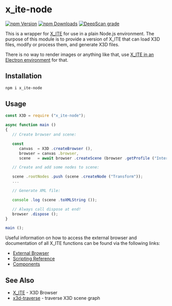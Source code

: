 # x_ite-node

[![npm Version](https://badgen.net/npm/v/x_ite-node)](https://www.npmjs.com/package/x_ite-node)
[![npm Downloads](https://badgen.net/npm/dm/x_ite-node)](https://npmtrends.com/x_ite-node)
[![DeepScan grade](https://deepscan.io/api/teams/23540/projects/28573/branches/920516/badge/grade.svg)](https://deepscan.io/dashboard#view=project&tid=23540&pid=28573&bid=920516)

This is a wrapper for [X_ITE](https://create3000.github.io/x_ite/) for use in a plain Node.js environment. The purpose of this module is to provide a version of X_ITE that can load X3D files, modify or process them, and generate X3D files.

There is no way to render images or anything like that, use [X_ITE in an Electron environment](https://create3000.github.io/x_ite/how-to-use-x-ite-with-electron/) for that.

## Installation

```sh
npm i x_ite-node
```

## Usage

```js
const X3D = require ("x_ite-node");

async function main ()
{
   // Create browser and scene:

   const
      canvas  = X3D .createBrowser (),
      browser = canvas .browser,
      scene   = await browser .createScene (browser .getProfile ("Interchange"), browser .getComponent ("Interpolation", 1));

   // Create and add some nodes to scene:

   scene .rootNodes .push (scene .createNode ("Transform"));
   ...

   // Generate XML file:

   console .log (scene .toXMLString ());

   // Always call dispose at end!
   browser .dispose ();
}

main ();
```

Useful information on how to access the external browser and documentation of all X_ITE functions can be found via the following links:

* [External Browser](https://create3000.github.io/x_ite/accessing-the-external-browser/)
* [Scripting Reference](https://create3000.github.io/x_ite/reference/ecmascript-object-and-function-definitions/)
* [Components](https://create3000.github.io/x_ite/components/overview/)

## See Also

* [X_ITE](https://create3000.github.io/x_ite/) - X3D Browser
* [x3d-traverse](https://www.npmjs.com/package/x3d-traverse) - traverse X3D scene graph
